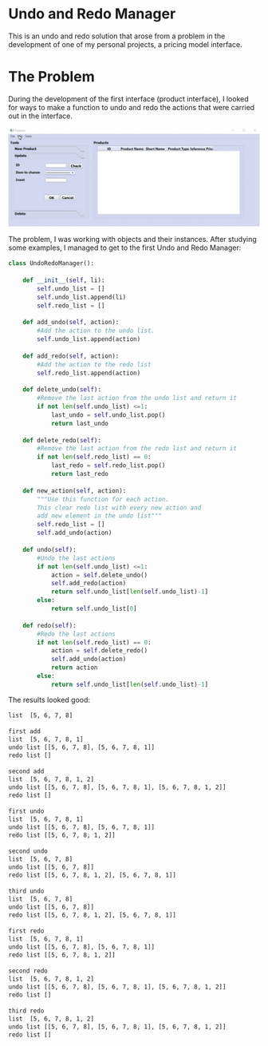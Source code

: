 # Undo and Redo Manager
 
This is an undo and redo solution that arose from a problem in the development of one of my personal projects, a pricing model interface.


# The Problem

During the development of the first interface (product interface), I looked for ways to make a function to undo and redo the actions that were carried out in the interface.

![Screen record Gif](https://github.com/rodoliva/Product_Interface/blob/master/Others/screenprodinf.gif)

The problem, I was working with objects and their instances. After studying some examples, I managed to get to the first Undo and Redo Manager:

```python
class UndoRedoManager():

    def __init__(self, li):
        self.undo_list = []
        self.undo_list.append(li)
        self.redo_list = []

    def add_undo(self, action):
        #Add the action to the undo list.
        self.undo_list.append(action)

    def add_redo(self, action):
        #Add the action to the redo list
        self.redo_list.append(action)

    def delete_undo(self):
        #Remove the last action from the undo list and return it
        if not len(self.undo_list) <=1:
            last_undo = self.undo_list.pop()
            return last_undo

    def delete_redo(self):
        #Remove the last action from the redo list and return it
        if not len(self.redo_list) == 0:
            last_redo = self.redo_list.pop()
            return last_redo

    def new_action(self, action):
        """Use this function for each action.
        This clear redo list with every new action and
        add new element in the undo list"""
        self.redo_list = []
        self.add_undo(action)

    def undo(self):
        #Undo the last actions
        if not len(self.undo_list) <=1:
            action = self.delete_undo()
            self.add_redo(action)
            return self.undo_list[len(self.undo_list)-1]
        else:
            return self.undo_list[0]

    def redo(self):
        #Redo the last actions
        if not len(self.redo_list) == 0:
            action = self.delete_redo()
            self.add_undo(action)
            return action
        else:
            return self.undo_list[len(self.undo_list)-1]
```

The results looked good:

```shell
list  [5, 6, 7, 8]

first add
list  [5, 6, 7, 8, 1]
undo list [[5, 6, 7, 8], [5, 6, 7, 8, 1]]
redo list []

second add
list  [5, 6, 7, 8, 1, 2]
undo list [[5, 6, 7, 8], [5, 6, 7, 8, 1], [5, 6, 7, 8, 1, 2]]
redo list []

first undo
list  [5, 6, 7, 8, 1]
undo list [[5, 6, 7, 8], [5, 6, 7, 8, 1]]
redo list [[5, 6, 7, 8, 1, 2]]

second undo
list  [5, 6, 7, 8]
undo list [[5, 6, 7, 8]]
redo list [[5, 6, 7, 8, 1, 2], [5, 6, 7, 8, 1]]

third undo
list  [5, 6, 7, 8]
undo list [[5, 6, 7, 8]]
redo list [[5, 6, 7, 8, 1, 2], [5, 6, 7, 8, 1]]

first redo
list  [5, 6, 7, 8, 1]
undo list [[5, 6, 7, 8], [5, 6, 7, 8, 1]]
redo list [[5, 6, 7, 8, 1, 2]]

second redo
list  [5, 6, 7, 8, 1, 2]
undo list [[5, 6, 7, 8], [5, 6, 7, 8, 1], [5, 6, 7, 8, 1, 2]]
redo list []

third redo
list  [5, 6, 7, 8, 1, 2]
undo list [[5, 6, 7, 8], [5, 6, 7, 8, 1], [5, 6, 7, 8, 1, 2]]
redo list []
```
